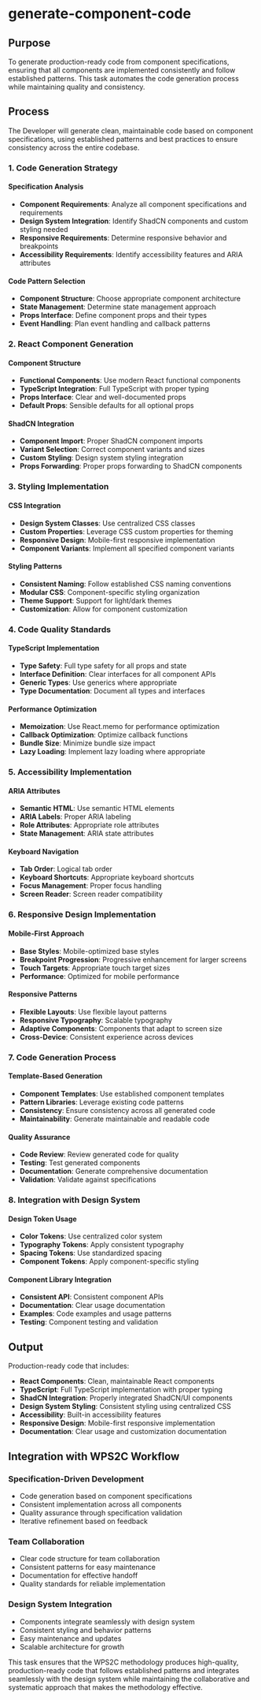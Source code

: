 # generate-component-code

## Purpose

To generate production-ready code from component specifications, ensuring that all components are implemented consistently and follow established patterns. This task automates the code generation process while maintaining quality and consistency.

## Process

The Developer will generate clean, maintainable code based on component specifications, using established patterns and best practices to ensure consistency across the entire codebase.

### 1. Code Generation Strategy

#### **Specification Analysis**
- **Component Requirements**: Analyze all component specifications and requirements
- **Design System Integration**: Identify ShadCN components and custom styling needed
- **Responsive Requirements**: Determine responsive behavior and breakpoints
- **Accessibility Requirements**: Identify accessibility features and ARIA attributes

#### **Code Pattern Selection**
- **Component Structure**: Choose appropriate component architecture
- **State Management**: Determine state management approach
- **Props Interface**: Define component props and their types
- **Event Handling**: Plan event handling and callback patterns

### 2. React Component Generation

#### **Component Structure**
- **Functional Components**: Use modern React functional components
- **TypeScript Integration**: Full TypeScript with proper typing
- **Props Interface**: Clear and well-documented props
- **Default Props**: Sensible defaults for all optional props

#### **ShadCN Integration**
- **Component Import**: Proper ShadCN component imports
- **Variant Selection**: Correct component variants and sizes
- **Custom Styling**: Design system styling integration
- **Props Forwarding**: Proper props forwarding to ShadCN components

### 3. Styling Implementation

#### **CSS Integration**
- **Design System Classes**: Use centralized CSS classes
- **Custom Properties**: Leverage CSS custom properties for theming
- **Responsive Design**: Mobile-first responsive implementation
- **Component Variants**: Implement all specified component variants

#### **Styling Patterns**
- **Consistent Naming**: Follow established CSS naming conventions
- **Modular CSS**: Component-specific styling organization
- **Theme Support**: Support for light/dark themes
- **Customization**: Allow for component customization

### 4. Code Quality Standards

#### **TypeScript Implementation**
- **Type Safety**: Full type safety for all props and state
- **Interface Definition**: Clear interfaces for all component APIs
- **Generic Types**: Use generics where appropriate
- **Type Documentation**: Document all types and interfaces

#### **Performance Optimization**
- **Memoization**: Use React.memo for performance optimization
- **Callback Optimization**: Optimize callback functions
- **Bundle Size**: Minimize bundle size impact
- **Lazy Loading**: Implement lazy loading where appropriate

### 5. Accessibility Implementation

#### **ARIA Attributes**
- **Semantic HTML**: Use semantic HTML elements
- **ARIA Labels**: Proper ARIA labeling
- **Role Attributes**: Appropriate role attributes
- **State Management**: ARIA state attributes

#### **Keyboard Navigation**
- **Tab Order**: Logical tab order
- **Keyboard Shortcuts**: Appropriate keyboard shortcuts
- **Focus Management**: Proper focus handling
- **Screen Reader**: Screen reader compatibility

### 6. Responsive Design Implementation

#### **Mobile-First Approach**
- **Base Styles**: Mobile-optimized base styles
- **Breakpoint Progression**: Progressive enhancement for larger screens
- **Touch Targets**: Appropriate touch target sizes
- **Performance**: Optimized for mobile performance

#### **Responsive Patterns**
- **Flexible Layouts**: Use flexible layout patterns
- **Responsive Typography**: Scalable typography
- **Adaptive Components**: Components that adapt to screen size
- **Cross-Device**: Consistent experience across devices

### 7. Code Generation Process

#### **Template-Based Generation**
- **Component Templates**: Use established component templates
- **Pattern Libraries**: Leverage existing code patterns
- **Consistency**: Ensure consistency across all generated code
- **Maintainability**: Generate maintainable and readable code

#### **Quality Assurance**
- **Code Review**: Review generated code for quality
- **Testing**: Test generated components
- **Documentation**: Generate comprehensive documentation
- **Validation**: Validate against specifications

### 8. Integration with Design System

#### **Design Token Usage**
- **Color Tokens**: Use centralized color system
- **Typography Tokens**: Apply consistent typography
- **Spacing Tokens**: Use standardized spacing
- **Component Tokens**: Apply component-specific styling

#### **Component Library Integration**
- **Consistent API**: Consistent component APIs
- **Documentation**: Clear usage documentation
- **Examples**: Code examples and usage patterns
- **Testing**: Component testing and validation

## Output

Production-ready code that includes:

- **React Components**: Clean, maintainable React components
- **TypeScript**: Full TypeScript implementation with proper typing
- **ShadCN Integration**: Properly integrated ShadCN/UI components
- **Design System Styling**: Consistent styling using centralized CSS
- **Accessibility**: Built-in accessibility features
- **Responsive Design**: Mobile-first responsive implementation
- **Documentation**: Clear usage and customization documentation

## Integration with WPS2C Workflow

### **Specification-Driven Development**
- Code generation based on component specifications
- Consistent implementation across all components
- Quality assurance through specification validation
- Iterative refinement based on feedback

### **Team Collaboration**
- Clear code structure for team collaboration
- Consistent patterns for easy maintenance
- Documentation for effective handoff
- Quality standards for reliable implementation

### **Design System Integration**
- Components integrate seamlessly with design system
- Consistent styling and behavior patterns
- Easy maintenance and updates
- Scalable architecture for growth

This task ensures that the WPS2C methodology produces high-quality, production-ready code that follows established patterns and integrates seamlessly with the design system while maintaining the collaborative and systematic approach that makes the methodology effective.
